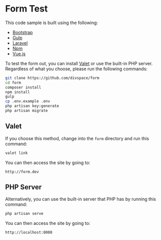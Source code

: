 # Form Test

This code sample is built using the following:

- [Bootstrap](http://v4-alpha.getbootstrap.com)
- [Gulp](http://gulpjs.com)
- [Laravel](https://laravel.com)
- [Npm](https://www.npmjs.com)
- [Vue.js](http://vuejs.org)

To test the form out, you can install [Valet](https://laravel.com/docs/5.2/valet) or use the built-in PHP server. Regardless of what you choose, please run the following commands:

```bash
git clone https://github.com/divspace/form
cd form
composer install
npm install
gulp
cp .env.example .env
php artisan key:generate
php artisan migrate
```

## Valet

If you choose this method, change into the `form` directory and run this command:

```bash
valet link
```

You can then access the site by going to:

`http://form.dev`

## PHP Server

Alternatively, you can use the built-in server that PHP has by running this command:

```bash
php artisan serve
```

You can then access the site by going to:

`http://localhost:8000`